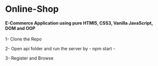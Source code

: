 # Online-Shop

<h4>E-Commerce Application using pure HTMl5, CSS3, Vanilla JavaScript, DOM and OOP</h4>

1- Clone the Repo

2- Open api folder and run the server by - npm start - 

3- Register and Browse  
